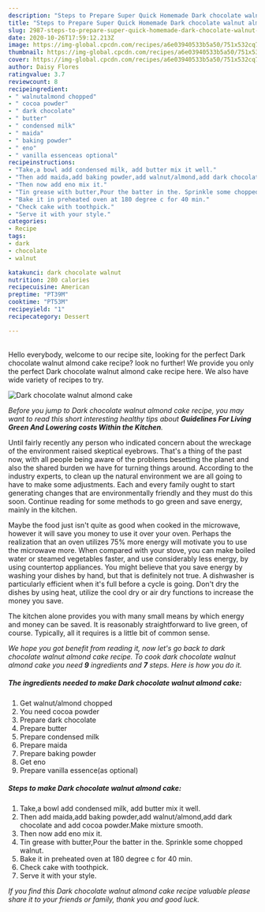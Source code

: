 ```yaml
---
description: "Steps to Prepare Super Quick Homemade Dark chocolate walnut almond cake"
title: "Steps to Prepare Super Quick Homemade Dark chocolate walnut almond cake"
slug: 2987-steps-to-prepare-super-quick-homemade-dark-chocolate-walnut-almond-cake
date: 2020-10-26T17:59:12.213Z
image: https://img-global.cpcdn.com/recipes/a6e03940533b5a50/751x532cq70/dark-chocolate-walnut-almond-cake-recipe-main-photo.jpg
thumbnail: https://img-global.cpcdn.com/recipes/a6e03940533b5a50/751x532cq70/dark-chocolate-walnut-almond-cake-recipe-main-photo.jpg
cover: https://img-global.cpcdn.com/recipes/a6e03940533b5a50/751x532cq70/dark-chocolate-walnut-almond-cake-recipe-main-photo.jpg
author: Daisy Flores
ratingvalue: 3.7
reviewcount: 8
recipeingredient:
- " walnutalmond chopped"
- " cocoa powder"
- " dark chocolate"
- " butter"
- " condensed milk"
- " maida"
- " baking powder"
- " eno"
- " vanilla essenceas optional"
recipeinstructions:
- "Take,a bowl add condensed milk, add butter mix it well."
- "Then add maida,add baking powder,add walnut/almond,add dark chocolate and add cocoa powder.Make mixture smooth."
- "Then now add eno mix it."
- "Tin grease with butter,Pour the batter in the. Sprinkle some chopped walnut."
- "Bake it in preheated oven at 180 degree c for 40 min."
- "Check cake with toothpick."
- "Serve it with your style."
categories:
- Recipe
tags:
- dark
- chocolate
- walnut

katakunci: dark chocolate walnut 
nutrition: 280 calories
recipecuisine: American
preptime: "PT39M"
cooktime: "PT53M"
recipeyield: "1"
recipecategory: Dessert

---
```

<br>
Hello everybody, welcome to our recipe site, looking for the perfect Dark chocolate walnut almond cake recipe? look no further! We provide you only the perfect Dark chocolate walnut almond cake recipe here. We also have wide variety of recipes to try.
<br>


![Dark chocolate walnut almond cake](https://img-global.cpcdn.com/recipes/a6e03940533b5a50/751x532cq70/dark-chocolate-walnut-almond-cake-recipe-main-photo.jpg)

<i>Before you jump to Dark chocolate walnut almond cake recipe, you may want to read this short interesting healthy tips about 
<strong>Guidelines For Living Green And Lowering costs Within the Kitchen</strong>.</i>
</br>

Until fairly recently any person who indicated concern about the wreckage of the environment raised skeptical eyebrows. That's a thing of the past now, with all people being aware of the problems besetting the planet and also the shared burden we have for turning things around. According to the industry experts, to clean up the natural environment we are all going to have to make some adjustments. Each and every family ought to start generating changes that are environmentally friendly and they must do this soon. Continue reading for some methods to go green and save energy, mainly in the kitchen.

Maybe the food just isn't quite as good when cooked in the microwave, however it will save you money to use it over your oven. Perhaps the realization that an oven utilizes 75% more energy will motivate you to use the microwave more. When compared with your stove, you can make boiled water or steamed vegetables faster, and use considerably less energy, by using countertop appliances. You might believe that you save energy by washing your dishes by hand, but that is definitely not true. A dishwasher is particularly efficient when it's full before a cycle is going. Don't dry the dishes by using heat, utilize the cool dry or air dry functions to increase the money you save.

The kitchen alone provides you with many small means by which energy and money can be saved. It is reasonably straightforward to live green, of course. Typically, all it requires is a little bit of common sense.


<i>We hope you got benefit from reading it, now let's go back to dark chocolate walnut almond cake recipe. To cook dark chocolate walnut almond cake you need <strong>9</strong> ingredients and <strong>7</strong> steps. Here is how you do it.
</i>

##### The ingredients needed to make Dark chocolate walnut almond cake:

1. Get  walnut/almond chopped
1. You need  cocoa powder
1. Prepare  dark chocolate
1. Prepare  butter
1. Prepare  condensed milk
1. Prepare  maida
1. Prepare  baking powder
1. Get  eno
1. Prepare  vanilla essence(as optional)


##### Steps to make Dark chocolate walnut almond cake:

1. Take,a bowl add condensed milk, add butter mix it well.
1. Then add maida,add baking powder,add walnut/almond,add dark chocolate and add cocoa powder.Make mixture smooth.
1. Then now add eno mix it.
1. Tin grease with butter,Pour the batter in the. Sprinkle some chopped walnut.
1. Bake it in preheated oven at 180 degree c for 40 min.
1. Check cake with toothpick.
1. Serve it with your style.


<i>If you find this Dark chocolate walnut almond cake recipe valuable please share it to your friends or family, thank you and good luck.</i>
